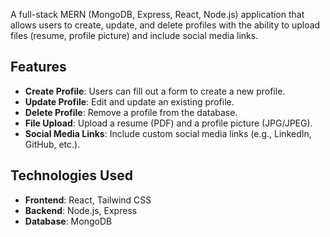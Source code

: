 
A full-stack MERN (MongoDB, Express, React, Node.js) application that allows users to create, update, and delete profiles with the ability to upload files (resume, profile picture) and include social media links.

## Features

- **Create Profile**: Users can fill out a form to create a new profile.
- **Update Profile**: Edit and update an existing profile.
- **Delete Profile**: Remove a profile from the database.
- **File Upload**: Upload a resume (PDF) and a profile picture (JPG/JPEG).
- **Social Media Links**: Include custom social media links (e.g., LinkedIn, GitHub, etc.).

## Technologies Used

- **Frontend**: React, Tailwind CSS
- **Backend**: Node.js, Express
- **Database**: MongoDB
